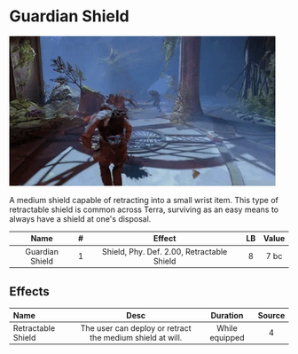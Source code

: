 # Guardian Shield

![Copyright](GuardianShield.webp)



A medium shield capable of retracting into a small wrist item. This type of retractable shield is common across Terra, surviving as an easy means to always have a shield at one's disposal.



|      Name      | # |                   Effect                   | LB | Value |
| :-------------: | :-: | :----------------------------------------: | :-: | :---: |
| Guardian Shield | 1 | Shield, Phy. Def. 2.00, Retractable Shield | 8 | 7 bc |

## Effects

| Name               |                          Desc                          |    Duration    | Source |
| :----------------- | :-------------------------------------------------------: | :------------: | :-----------: |
| Retractable Shield | The user can deploy or retract the medium shield at will. | While equipped |       4       |
